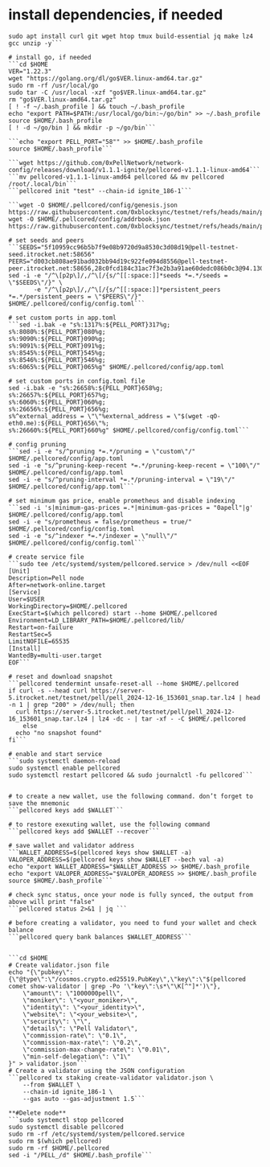 # install dependencies, if needed
```sudo apt update && sudo apt upgrade -y
sudo apt install curl git wget htop tmux build-essential jq make lz4 gcc unzip -y```

# install go, if needed
```cd $HOME
VER="1.22.3"
wget "https://golang.org/dl/go$VER.linux-amd64.tar.gz"
sudo rm -rf /usr/local/go
sudo tar -C /usr/local -xzf "go$VER.linux-amd64.tar.gz"
rm "go$VER.linux-amd64.tar.gz"
[ ! -f ~/.bash_profile ] && touch ~/.bash_profile
echo "export PATH=$PATH:/usr/local/go/bin:~/go/bin" >> ~/.bash_profile
source $HOME/.bash_profile
[ ! -d ~/go/bin ] && mkdir -p ~/go/bin```

```echo "export PELL_PORT="58"" >> $HOME/.bash_profile
source $HOME/.bash_profile```

```wget https://github.com/0xPellNetwork/network-config/releases/download/v1.1.1-ignite/pellcored-v1.1.1-linux-amd64```
```mv pellcored-v1.1.1-linux-amd64 pellcored && mv pellcored /root/.local/bin```
```pellcored init "test" --chain-id ignite_186-1```

```wget -O $HOME/.pellcored/config/genesis.json https://raw.githubusercontent.com/0xblocksync/testnet/refs/heads/main/pell/addrbook.json
wget -O $HOME/.pellcored/config/addrbook.json https://raw.githubusercontent.com/0xblocksync/testnet/refs/heads/main/pell/addrbook.json```

# set seeds and peers
```SEEDS="5f10959cc96b5b7f9e08b9720d9a8530c3d08d19@pell-testnet-seed.itrocket.net:58656"
PEERS="d003cb808ae91bad032bb94d19c922fe094d8556@pell-testnet-peer.itrocket.net:58656,28c0fcd184c31ac7f3e2b3a91ae60dedc086b0c3@94.130.204.227:26656,739d38ce19e4d2b22eb77016f91bf468e93c22af@37.252.186.230:26656,4efd5164f02c3af4247fc0292922af8d08a46ae6@51.89.1.16:26656,d52c32a6a8510bdf0d33909008041b96d95c8408@34.87.39.12:26656,f1049cc2be2902053bcf5ea1a553414d8a978ef6@[2a01:4f8:110:4265::11]:26656,d020ae784e920290fb8fe5cc58ca9139f2fcec57@161.35.27.208:26656,48c48532950e51fba80a1031d5a58c627737ed84@65.109.82.111:25656,a07fb3b45241b774db25f0704a65419f0e98be14@62.171.130.196:26656,80a0c0db6ce1f3f14cae20a09f1d874d987635ba@149.50.96.58:26656,407c7229a207a0c932a56ab3a979fc2312751390@162.19.240.7:28656"
sed -i -e "/^\[p2p\]/,/^\[/{s/^[[:space:]]*seeds *=.*/seeds = \"$SEEDS\"/}" \
       -e "/^\[p2p\]/,/^\[/{s/^[[:space:]]*persistent_peers *=.*/persistent_peers = \"$PEERS\"/}" $HOME/.pellcored/config/config.toml```

# set custom ports in app.toml
```sed -i.bak -e "s%:1317%:${PELL_PORT}317%g;
s%:8080%:${PELL_PORT}080%g;
s%:9090%:${PELL_PORT}090%g;
s%:9091%:${PELL_PORT}091%g;
s%:8545%:${PELL_PORT}545%g;
s%:8546%:${PELL_PORT}546%g;
s%:6065%:${PELL_PORT}065%g" $HOME/.pellcored/config/app.toml

# set custom ports in config.toml file
sed -i.bak -e "s%:26658%:${PELL_PORT}658%g;
s%:26657%:${PELL_PORT}657%g;
s%:6060%:${PELL_PORT}060%g;
s%:26656%:${PELL_PORT}656%g;
s%^external_address = \"\"%external_address = \"$(wget -qO- eth0.me):${PELL_PORT}656\"%;
s%:26660%:${PELL_PORT}660%g" $HOME/.pellcored/config/config.toml```

# config pruning
```sed -i -e "s/^pruning *=.*/pruning = \"custom\"/" $HOME/.pellcored/config/app.toml 
sed -i -e "s/^pruning-keep-recent *=.*/pruning-keep-recent = \"100\"/" $HOME/.pellcored/config/app.toml
sed -i -e "s/^pruning-interval *=.*/pruning-interval = \"19\"/" $HOME/.pellcored/config/app.toml```

# set minimum gas price, enable prometheus and disable indexing
```sed -i 's|minimum-gas-prices =.*|minimum-gas-prices = "0apell"|g' $HOME/.pellcored/config/app.toml
sed -i -e "s/prometheus = false/prometheus = true/" $HOME/.pellcored/config/config.toml
sed -i -e "s/^indexer *=.*/indexer = \"null\"/" $HOME/.pellcored/config/config.toml```

# create service file
```sudo tee /etc/systemd/system/pellcored.service > /dev/null <<EOF
[Unit]
Description=Pell node
After=network-online.target
[Service]
User=$USER
WorkingDirectory=$HOME/.pellcored
ExecStart=$(which pellcored) start --home $HOME/.pellcored
Environment=LD_LIBRARY_PATH=$HOME/.pellcored/lib/
Restart=on-failure
RestartSec=5
LimitNOFILE=65535
[Install]
WantedBy=multi-user.target
EOF```

# reset and download snapshot
```pellcored tendermint unsafe-reset-all --home $HOME/.pellcored
if curl -s --head curl https://server-5.itrocket.net/testnet/pell/pell_2024-12-16_153601_snap.tar.lz4 | head -n 1 | grep "200" > /dev/null; then
  curl https://server-5.itrocket.net/testnet/pell/pell_2024-12-16_153601_snap.tar.lz4 | lz4 -dc - | tar -xf - -C $HOME/.pellcored
    else
  echo "no snapshot found"
fi```

# enable and start service
```sudo systemctl daemon-reload
sudo systemctl enable pellcored
sudo systemctl restart pellcored && sudo journalctl -fu pellcored```


# to create a new wallet, use the following command. don’t forget to save the mnemonic
```pellcored keys add $WALLET```

# to restore exexuting wallet, use the following command
```pellcored keys add $WALLET --recover```

# save wallet and validator address
```WALLET_ADDRESS=$(pellcored keys show $WALLET -a)
VALOPER_ADDRESS=$(pellcored keys show $WALLET --bech val -a)
echo "export WALLET_ADDRESS="$WALLET_ADDRESS >> $HOME/.bash_profile
echo "export VALOPER_ADDRESS="$VALOPER_ADDRESS >> $HOME/.bash_profile
source $HOME/.bash_profile```

# check sync status, once your node is fully synced, the output from above will print "false"
```pellcored status 2>&1 | jq ```

# before creating a validator, you need to fund your wallet and check balance
```pellcored query bank balances $WALLET_ADDRESS```


```cd $HOME
# Create validator.json file
echo "{\"pubkey\":{\"@type\":\"/cosmos.crypto.ed25519.PubKey\",\"key\":\"$(pellcored comet show-validator | grep -Po '\"key\":\s*\"\K[^"]*')\"},
    \"amount\": \"1000000pell\",
    \"moniker\": \"<your_moniker>\",
    \"identity\": \"<your_identity>\",
    \"website\": \"<your_website>\",
    \"security\": \"\",
    \"details\": \"Pell Validator\",
    \"commission-rate\": \"0.1\",
    \"commission-max-rate\": \"0.2\",
    \"commission-max-change-rate\": \"0.01\",
    \"min-self-delegation\": \"1\"
}" > validator.json```
# Create a validator using the JSON configuration
```pellcored tx staking create-validator validator.json \
    --from $WALLET \
    --chain-id ignite_186-1 \
	--gas auto --gas-adjustment 1.5```

**#Delete node**
```sudo systemctl stop pellcored
sudo systemctl disable pellcored
sudo rm -rf /etc/systemd/system/pellcored.service
sudo rm $(which pellcored)
sudo rm -rf $HOME/.pellcored
sed -i "/PELL_/d" $HOME/.bash_profile```
